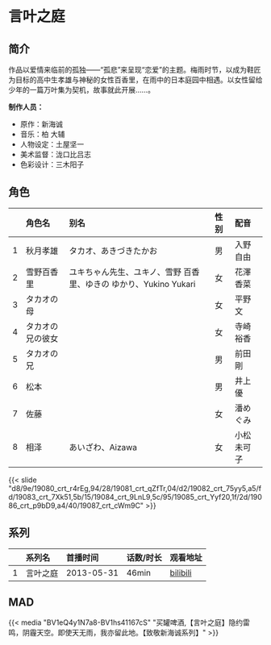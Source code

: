 # 言叶之庭


## 简介

作品以爱情来临前的孤独——“孤悲”来呈现“恋爱”的主题。梅雨时节，以成为鞋匠为目标的高中生孝雄与神秘的女性百香里，在雨中的日本庭园中相遇。以女性留给少年的一篇万叶集为契机，故事就此开展……。

**制作人员：**
- 原作：新海诚
- 音乐：柏 大辅
- 人物设定：土屋坚一
- 美术监督：泷口比吕志
- 色彩设计：三木阳子

## 角色

|     |   角色名   |   别名  | 性别 |  配音  |
|:--- |:------  |:----      |:---  |:--   |
| 1 | 秋月孝雄 | タカオ、あきづきたかお | 男 | 入野自由 |
| 2 | 雪野百香里 | ユキちゃん先生、ユキノ、雪野 百香里、ゆきの ゆかり、Yukino Yukari | 女 | 花澤香菜 |
| 3 | タカオの母 |  | 女 | 平野文 |
| 4 | タカオの兄の彼女 |  | 女 | 寺崎裕香 |
| 5 | タカオの兄 |  | 男 | 前田剛 |
| 6 | 松本 |  | 男 | 井上優 |
| 7 | 佐藤 |  | 女 | 潘めぐみ |
| 8 | 相泽 | あいざわ、Aizawa | 女 | 小松未可子 |

{{< slide "d8/9e/19080_crt_r4rEg,94/28/19081_crt_qZfTr,04/d2/19082_crt_75yy5,a5/fd/19083_crt_7Xk51,5b/15/19084_crt_9LnL9,5c/95/19085_crt_Yyf20,1f/2d/19086_crt_p9bD9,a4/40/19087_crt_cWm9C" >}}

## 系列

|     |   系列名   |   首播时间  | 话数/时长  | 观看地址 |
|:---  |:------    |:----      |:---       |:---  |
| 1 | 言叶之庭 | 2013-05-31 | 46min | [bilibili](https://www.bilibili.com/bangumi/play/ss2546)  |


## MAD

{{< media  "BV1eQ4y1N7a8-BV1hs41167cS"
"买罐啤酒,【言叶之庭】隐约雷鸣，阴霾天空。即使天无雨，我亦留此地。【致敬新海诚系列】"  >}}
